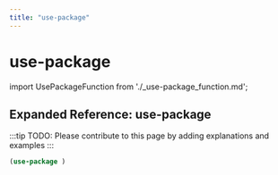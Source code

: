 ```yaml
---
title: "use-package"
---
```


# use-package

import UsePackageFunction from './_use-package_function.md';

<UsePackageFunction />

## Expanded Reference: use-package

:::tip
TODO: Please contribute to this page by adding explanations and examples
:::

```lisp
(use-package )
```
